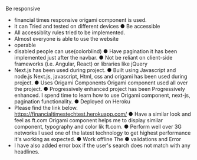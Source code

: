  Be responsive 
- financial times responsive origami component is used.
- it can Tried and tested on different devices
● Be accessible
- All accessiblity rules tried to be implemented. 
- Almost everyone is able to use the website
- operable
- disabled people can use(colorblind)
● Have pagination
it has been implemented just after the navbar.
● Not be reliant on client-side frameworks (i.e. Angular, React) or libraries like jQuery
- Next.js has been used during project.
● Built using Javascript and node.js
Next.js, javascript, Html, css and origami has been used during project.
● Uses Origami Components
Origami component used all over the project.
● Progressively enhanced
project has been Progressively enhanced. I spend time to learn how to use Origami component, next-js, pagination functionality.
● Deployed on Heroku
- Please find the link below.
 https://financialtimestechtest.herokuapp.com/ 
● Have a similar look and feel as ft.com 
Origami component helps me to display similar component, typography and color lik ft.com.
● Perform well over 3G networks
I used one of the latest technology to get highest performance it's working as expected.
● Work offline
The
● validations and Error
- I have also added error box if the user's search does not match with any headlines.
